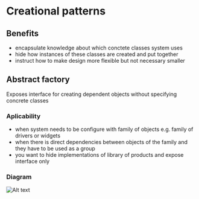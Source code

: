 # Creational patterns
## Benefits
- encapsulate knowledge about which conctete classes system uses
- hide how instances of these classes are created and put together
- instruct how to make design more flexible but not necessary smaller
## Abstract factory
Exposes interface for creating dependent objects without specifying concrete classes
### Aplicability
- when system needs to be configure with family of objects e.g. family of drivers or widgets
- when there is direct dependencies between objects of the family and they have to be used as a group
- you want to hide implementations of library of products and expose interface only
### Diagram
![Alt text](../uml/to/AbstractFactory.png?raw=true)